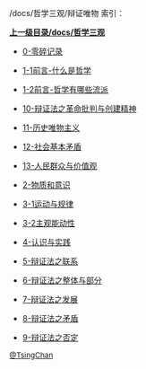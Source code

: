 /docs/哲学三观/辩证唯物 索引：


**[上一级目录/docs/哲学三观](/docs/哲学三观/index.md)**

- [0-零碎记录](/docs/哲学三观/辩证唯物/0-零碎记录.md)

- [1-1前言-什么是哲学](/docs/哲学三观/辩证唯物/1-1前言-什么是哲学.md)

- [1-2前言-哲学有哪些流派](/docs/哲学三观/辩证唯物/1-2前言-哲学有哪些流派.md)

- [10-辩证法之革命批判与创建精神](/docs/哲学三观/辩证唯物/10-辩证法之革命批判与创建精神.md)

- [11-历史唯物主义](/docs/哲学三观/辩证唯物/11-历史唯物主义.md)

- [12-社会基本矛盾](/docs/哲学三观/辩证唯物/12-社会基本矛盾.md)

- [13-人民群众与价值观](/docs/哲学三观/辩证唯物/13-人民群众与价值观.md)

- [2-物质和意识](/docs/哲学三观/辩证唯物/2-物质和意识.md)

- [3-1运动与规律](/docs/哲学三观/辩证唯物/3-1运动与规律.md)

- [3-2主观能动性](/docs/哲学三观/辩证唯物/3-2主观能动性.md)

- [4-认识与实践](/docs/哲学三观/辩证唯物/4-认识与实践.md)

- [5-辩证法之联系](/docs/哲学三观/辩证唯物/5-辩证法之联系.md)

- [6-辩证法之整体与部分](/docs/哲学三观/辩证唯物/6-辩证法之整体与部分.md)

- [7-辩证法之发展](/docs/哲学三观/辩证唯物/7-辩证法之发展.md)

- [8-辩证法之矛盾](/docs/哲学三观/辩证唯物/8-辩证法之矛盾.md)

- [9-辩证法之否定](/docs/哲学三观/辩证唯物/9-辩证法之否定.md)


<font size=2 color='grey'> [@TsingChan](https://github.com/tsingchan) </font>